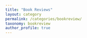 ```yaml
---
title: "Book Reviews"
layout: category
permalink: /categories/bookreview/
taxonomy: bookreview
author_profile: true
---
```

